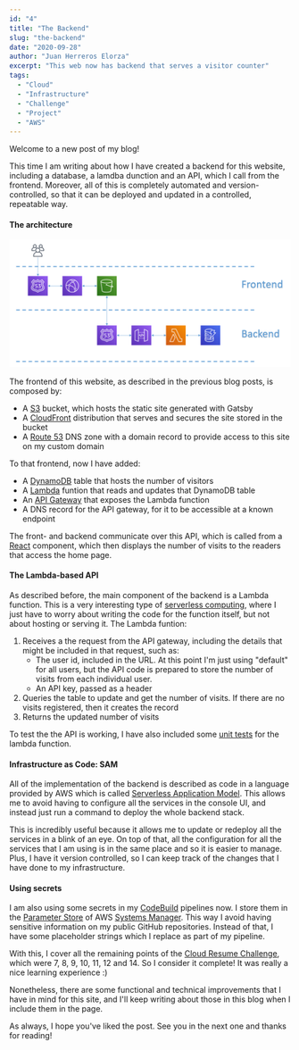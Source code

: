 ```yaml
---
id: "4"
title: "The Backend"
slug: "the-backend"
date: "2020-09-28"
author: "Juan Herreros Elorza"
excerpt: "This web now has backend that serves a visitor counter"
tags:
  - "Cloud"
  - "Infrastructure"
  - "Challenge"
  - "Project"
  - "AWS"
---
```


Welcome to a new post of my blog!

This time I am writing about how I have created a backend for this website, including a database, a lamdba dunction and an API, which I call from the frontend.
Moreover, all of this is completely automated and version-controlled, so that it can be deployed and updated in a controlled, repeatable way.

#### The architecture

![Picture](/public/arch.png)

The frontend of this website, as described in the previous blog posts, is composed by:
- A [S3](https://aws.amazon.com/s3/) bucket, which hosts the static site generated with Gatsby
- A [CloudFront](https://aws.amazon.com/cloudfront/) distribution that serves and secures the site stored in the bucket
- A [Route 53](https://aws.amazon.com/route53/) DNS zone with a domain record to provide access to this site on my custom domain

To that frontend, now I have added:
- A [DynamoDB](https://aws.amazon.com/dynamodb/) table that hosts the number of visitors
- A [Lambda](https://aws.amazon.com/lambda/) funtion that reads and updates that DynamoDB table
- An [API Gateway](https://aws.amazon.com/api-gateway/) that exposes the Lambda function
- A DNS record for the API gateway, for it to be accessible at a known endpoint

The front- and backend communicate over this API, which is called from a [React](https://reactjs.org/) component, which then displays the number of visits to the readers that access the home page.

#### The Lambda-based API

As described before, the main component of the backend is a Lambda function. This is a very interesting type of [serverless computing](https://en.wikipedia.org/wiki/Serverless_computing), where I just have to worry about writing the code for the function itself, but not about hosting or serving it. The Lambda funtion:
1. Receives a the request from the API gateway, including the details that might be included in that request, such as:
    - The user id, included in the URL. At this point I'm just using "default" for all users, but the API code is prepared to store the number of visits from each individual user.
    - An API key, passed as a header
1. Queries the table to update and get the number of visits. If there are no visits registered, then it creates the record
1. Returns the updated number of visits

To test the the API is working, I have also included some [unit tests](https://en.wikipedia.org/wiki/Unit_testing) for the lambda function.

#### Infrastructure as Code: SAM

All of the implementation of the backend is described as code in a language provided by AWS which is called [Serverless Application Model](https://aws.amazon.com/serverless/sam/).
This allows me to avoid having to configure all the services in the console UI, and instead just run a command to deploy the whole backend stack.

This is incredibly useful because it allows me to update or redeploy all the services in a blink of an eye. On top of that, all the configuration for all the services that I am using is in the same place and so it is easier to manage. Plus, I have it version controlled, so I can keep track of the changes that I have done to my infrastructure.

#### Using secrets

I am also using some secrets in my [CodeBuild](https://aws.amazon.com/codebuild/) pipelines now. I store them in the [Parameter Store](https://docs.aws.amazon.com/systems-manager/latest/userguide/systems-manager-parameter-store.html) of AWS [Systems Manager](https://aws.amazon.com/systems-manager/). This way I avoid having sensitive information on my public GitHub repositories. Instead of that, I have some placeholder strings which I replace as part of my pipeline.


With this, I cover all the remaining points of the [Cloud Resume Challenge](https://cloudresumechallenge.dev/instructions/), which were 7, 8, 9, 10, 11, 12 and 14. So I consider it complete! It was really a nice learning experience :)

Nonetheless, there are some functional and technical improvements that I have in mind for this site, and I'll keep writing about those in this blog when I include them in the page. 

As always, I hope you've liked the post. See you in the next one and thanks for reading!